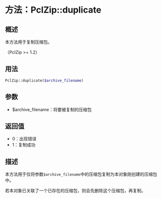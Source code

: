 
# 方法：PclZip::duplicate

## 概述
本方法用于复制压缩包。

（PclZip >= 1.2）



## 用法
```php
PclZip::duplicate($archive_filename)
```



## 参数
- $archive_filename：将要被复制的压缩包



## 返回值
- 0：出现错误
- 1：复制成功



## 描述
本方法用于仅将参数`$archive_filename`中的压缩包复制为本对象刚创建的压缩包中。

若本对象已关联了一个已存在的压缩包，则会先删除这个压缩包，再复制。



